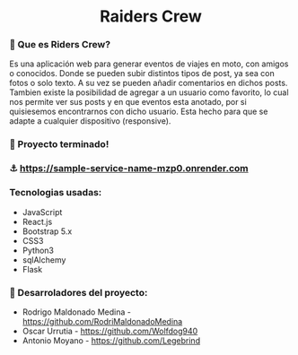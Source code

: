 <h1 align="center"> Raiders Crew </h1>


### :mega: Que es Riders Crew?
Es una aplicación web para generar eventos de viajes en moto, con amigos o conocidos. Donde se pueden subir distintos tipos de post, ya sea con fotos o solo texto. A su vez se pueden añadir comentarios en dichos posts. Tambien existe la posibilidad de agregar a un usuario como favorito, lo cual nos permite ver sus posts y en que eventos esta anotado, por si quisiesemos encontrarnos con dicho usuario.
Esta hecho para que se adapte a cualquier dispositivo (responsive).

### :battery: Proyecto terminado!

### :anchor: https://sample-service-name-mzp0.onrender.com

### Tecnologias usadas: 

- JavaScript
- React.js
- Bootstrap 5.x
- CSS3
- Python3
- sqlAlchemy
- Flask

### :muscle: Desarroladores del proyecto:

- Rodrigo Maldonado Medina - https://github.com/RodriMaldonadoMedina
- Oscar Urrutia - https://github.com/Wolfdog940
- Antonio Moyano - https://github.com/Legebrind
